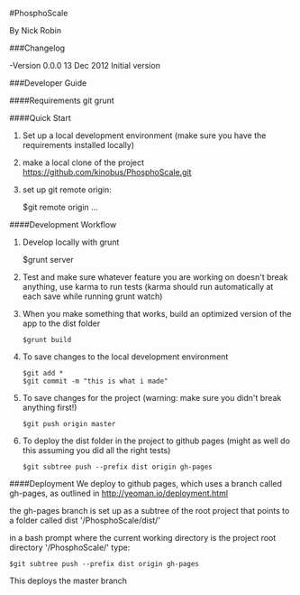 #PhosphoScale

By Nick Robin

###Changelog

-Version 0.0.0 
13 Dec 2012
Initial version

###Developer Guide

####Requirements
git
grunt

####Quick Start
1.	Set up a local development environment (make sure you have the requirements installed locally)
2.	make a local clone of the project https://github.com/kinobus/PhosphoScale.git
3.	set up git remote origin: 
  	
  	$git remote origin ...


####Development Workflow

1.	Develop locally with grunt
  	
  	$grunt server

2.	Test and make sure whatever feature you are working on doesn't break anything, use karma to run tests (karma should run automatically at each save while running grunt watch)

3.	When you make something that works, build an optimized version of the app to the dist folder

		$grunt build

4.	To save changes to the local development environment

		$git add *
		$git commit -m "this is what i made"

5.	To save changes for the project (warning: make sure you didn't break anything first!)

		$git push origin master

6.	To deploy the dist folder in the project to github pages (might as well do this assuming you did all the right tests)

		$git subtree push --prefix dist origin gh-pages


####Deployment
We deploy to github pages, which uses a branch called gh-pages, as outlined in http://yeoman.io/deployment.html

the gh-pages branch is set up as a subtree of the root project that points to a folder called dist '/PhosphoScale/dist/'


in a bash prompt where the current working directory is the project root directory '/PhosphoScale/' type:

	$git subtree push --prefix dist origin gh-pages

This deploys the master branch